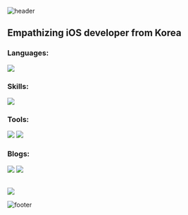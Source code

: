 ![header](https://capsule-render.vercel.app/api?type=waving&color=gradient&customColorList=4&height=300&section=header&text=HoJin%20Jeong&fontSize=90) 
        
<h2 align="left">Empathizing iOS developer from Korea</h2>
  
<h3 align="left">Languages:</h3>
<img src="https://img.shields.io/badge/Swift-F05138?style=flat-square&logo=Swift&logoColor=white"/>


<h3 align="left">Skills:</h3>
<img src="https://img.shields.io/badge/UIKit-2396F3?style=flat-square&logo=UIKit&logoColor=white"/> 
<p align="left"> 

<h3 align="left">Tools:</h3>
<p align="left"> 
<img src="https://img.shields.io/badge/Xcode-147EFB?style=flat-square&logo=Xcode&logoColor=white"/> <img src="https://img.shields.io/badge/Jira-0052CC?style=flat-square&logo=Jira&logoColor=white"/>  
</p>

<h3 align="left">Blogs:</h3>
<p align="left"> 
<a href="https://www.notion.so/IOS-d0bf777508014f1b83a99c36cf45fc3a"><img src="https://img.shields.io/badge/Notion-000000?style=flat-square&logo=Notion&logoColor=blue"/></a> <a href="https://hj39-develop.tistory.com/"><img src="https://img.shields.io/badge/Tistory-000000?style=flat-square&logo=Tistory&logoColor=red"/> </a>
</p>
<br> 

<img src="http://mazassumnida.wtf/api/v2/generate_badge?boj=jhj4467930">



![footer](https://capsule-render.vercel.app/api?type=waving&color=gradient&customColorList=3&section=footer)
